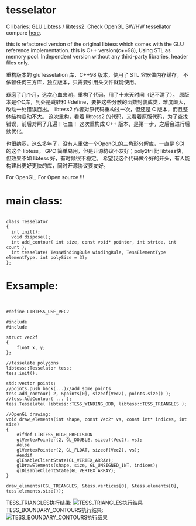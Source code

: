 # tesselator

C libaries: [GLU Libtess](https://gitlab.freedesktop.org/mesa/glu/tree/master/src/libtess) / [libtess2](https://github.com/memononen/libtess2). Check OpenGL SW/HW tessellator compare [here](https://stackoverflow.com/questions/11311698/shader-tessellation-vs-algorithmic-tessellation).


this is refactored version of the original libtess which comes with the GLU reference implementation.
this is C++ version(c++98), Using STL as memory pool.
Independent version without any third-party libraries, header files only.

重构版本的 gluTesselation 库，C++98 版本，使用了 STL 容器做内存缓存。
不依赖任何三方库，独立版本，只需要引用头文件就能使用。

琢磨了几个月，这次心血来潮，重构了代码，用了十来天时间（记不清了）。
原版本是个C库，到处是跳转和 #define，要把这些分散的函数封装成类，难度颇大，改动一处错误百出。
libtess2 作者对原代码重构过一次，但还是 C 版本，而且整体结构变动不大。
这次重构，看着 libtess2 的代码，又看着原版代码，为了查找错误，前后对照了几遍！吐血！
这次重构成 C++ 版本，是第一步，之后会进行后续优化。

也很纳闷，这么多年了，没有人重做一个OpenGL的三角形分解库，一直是 SGI 的这个 libtess。
GPC 简单易用，但是开源协议不友好；poly2tri 比 libtess快，但效果不如 libtess 好，有时候很不稳定。
希望我这个代码做个好的开头，有人能构建出更好更快的库，同时开源协议要友好。

For OpenGL, For Open source !!!

# main class:
<pre><code>
class Tesselator
{
  int init();
  void dispose();
  int add_contour( int size, const void* pointer, int stride, int count );
  int tesselate( TessWindingRule windingRule, TessElementType elementType, int polySize = 3);
};
</code></pre>
# Exsample:
<pre><code>

#define LIBTESS_USE_VEC2

#include <gl/glew.h>
#include <libtess/tess.hpp>

struct vec2f
{
    float x, y;
};

//tesselate polygons
libtess::Tesselator tess;
tess.init();

std::vector<Vec2> points;
//points.push_back(...)//add some points
tess.add_contour( 2, &points[0], sizeof(Vec2), points.size() );
//tess.AddContour( ... );
tess.Tesselate( libtess::TESS_WINDING_ODD, libtess::TESS_TRIANGLES );

//OpenGL drawing:
void draw_elements(int shape, const Vec2* vs, const int* indices, int size)
{
    #ifdef LIBTESS_HIGH_PRECISION
    glVertexPointer(2, GL_DOUBLE, sizeof(Vec2), vs);
    #else
    glVertexPointer(2, GL_FLOAT, sizeof(Vec2), vs);
    #endif
    glEnableClientState(GL_VERTEX_ARRAY);
    glDrawElements(shape, size, GL_UNSIGNED_INT, indices);
    glDisableClientState(GL_VERTEX_ARRAY);
}

draw_elements(CGL_TRIANGLES, &tess.vertices[0], &tess.elements[0], tess.elements.size());
</code></pre>

TESS_TRIANGLES执行结果:
![TESS_TRIANGLES执行结果](https://github.com/sdragonx/libtess/blob/master/TRIANGLES.png)
TESS_BOUNDARY_CONTOURS执行结果:
![TESS_BOUNDARY_CONTOURS执行结果](https://github.com/sdragonx/libtess/blob/master/BOUNDARY_CONTOURS.png)


